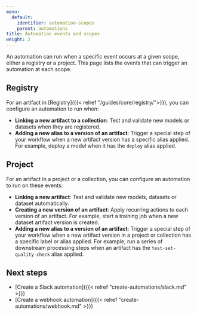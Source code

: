 ```yaml
---
menu:
  default:
    identifier: automation-scopes
    parent: automations
title: Automation events and scopes
weight: 2
---
```

An automation can run when a specific event occurs at a given scope, either a registry or a project. This page lists the events that can trigger an automation at each scope.

## Registry
For an artifact in [Registry]({{< relref "/guides/core/registry/">}}), you can configure an automation to run when:

- **Linking a new artifact to a collection**: Test and validate new models or datasets when they are registered.
- **Adding a new alias to a version of an artifact**: Trigger a special step of your workflow when a new artifact version has a specific alias applied. For example, deploy a model when it has the `deploy` alias applied.

## Project
For an artifact in a project or a collection, you can configure an automation to run on these events:

- **Linking a new artifact**: Test and validate new models, datasets or dataset automatically.
- **Creating a new version of an artifact**: Apply recurring actions to each version of an artifact. For example, start a training job when a new dataset artifact version is created.
- **Adding a new alias to a version of an artifact**: Trigger a special step of your workflow when a new artifact version in a project or collection has a specific label or alias applied. For example, run a series of downstream processing steps when an artifact has the `test-set-quality-check` alias applied.

## Next steps
- [Create a Slack automation]({{< relref "create-automations/slack.md" >}})
- [Create a webhook automation]({{< relref "create-automations/webhook.md" >}})